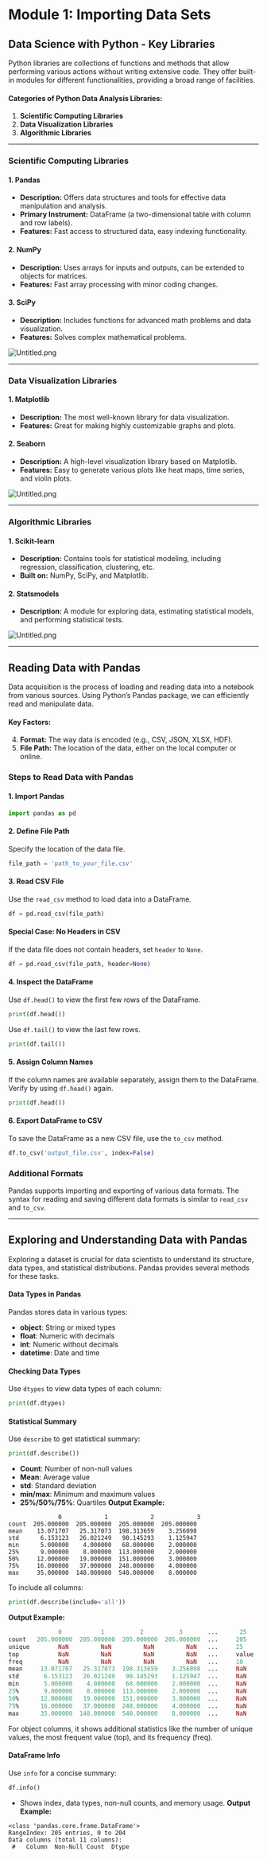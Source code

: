 

# Module 1: Importing Data Sets
## Data Science with Python - Key Libraries
Python libraries are collections of functions and methods that allow performing various actions without writing extensive code. They offer built-in modules for different functionalities, providing a broad range of facilities.
#### Categories of Python Data Analysis Libraries:
1. **Scientific Computing Libraries**
2. **Data Visualization Libraries**
3. **Algorithmic Libraries**

___
### Scientific Computing Libraries
#### 1. **Pandas**
- **Description:** Offers data structures and tools for effective data manipulation and analysis.
- **Primary Instrument:** DataFrame (a two-dimensional table with column and row labels).
- **Features:** Fast access to structured data, easy indexing functionality.
#### 2. **NumPy**
- **Description:** Uses arrays for inputs and outputs, can be extended to objects for matrices.
- **Features:** Fast array processing with minor coding changes.
#### 3. **SciPy**
- **Description:** Includes functions for advanced math problems and data visualization.
- **Features:** Solves complex mathematical problems.

![Untitled.png](https://prod-files-secure.s3.us-west-2.amazonaws.com/03e82b26-cccb-4906-bb56-adabcbdc0655/997ac361-58a8-4f04-bb0f-79fea4baa761/Untitled.png?X-Amz-Algorithm=AWS4-HMAC-SHA256&X-Amz-Content-Sha256=UNSIGNED-PAYLOAD&X-Amz-Credential=ASIAZI2LB466SWRINDRU%2F20250208%2Fus-west-2%2Fs3%2Faws4_request&X-Amz-Date=20250208T141220Z&X-Amz-Expires=3600&X-Amz-Security-Token=IQoJb3JpZ2luX2VjEHQaCXVzLXdlc3QtMiJGMEQCIHR4wJ%2BRwSSPWVFZ5Yt83cG7LcArth%2BXxKYTb8e21TLVAiBWR827m2qFUY7Yr9XllsY8s378DidhknE%2FbHbhNfKDWCqIBAiN%2F%2F%2F%2F%2F%2F%2F%2F%2F%2F8BEAAaDDYzNzQyMzE4MzgwNSIMnCBrds%2FU8THDWMl5KtwDa48JSqshooDGMquxbvgRsJ3twtVggqEQe6%2Bcp0XwFIukGyMLgPUkPs0Q92mwxcvDzx0%2BxnhpF3si%2BGY1zh406Yk%2BjcVBNsGJxiWgy19fgJ%2B6wGoUz%2B%2BxWWWpndFXASReQiGwhbQhhNlaScbaQkDq4RZSXjz2v8vK%2FmC3bJkSBT0rsE63k8PV6oogRXfgLG0D90t91K91TEoRtFA5TAUPjpAx8EiHM%2BqANEAUJa85sg276YsYWKe0L8Rm8xC17fYITkj1BxI8yGQdD3WYfjgHJs%2F9i8m3GPCksxTYHoiUWVX1THw9g1VnzEiCtY088Xb%2F7%2B5AP8HJ4tnZ2aAyZhSNUX5IzqY%2FZFHsVluUkt64xgLdUYo%2F03AbATgmBdu5QFEuOMonbi6Am%2FCPbI1DBSbv6BAaOB%2Bmuuq3%2FXJo5IkSJyJfSoSLaHRNZVhVDPfhVYJ4kMBnDhbwi%2BKl4lU3KF5pM%2Bn3K7I591ufrG2vlZ5xmoNnOnstXsvaqhjv7qhxNHA4lCs0SCyt3mIb44sg7DiYwF9kzGMOS%2FegO%2BjTyNi4CgcE78%2B0RJ3ENn%2B6fuV3AVjvHLS6sW%2FFbhz8YAtqSu0Q%2FBZfS%2BHvFUU%2FdtbAystZS8bzmM3X%2FysQgS1r4icw1YWdvQY6pgFj4TsDZP3R2RV6QOvIbNblWwqc%2Bg3pbDSUxDjgNz4yUqYPT5QTWsdwXjhdxRVV2tnUPk4L4%2B0zNK9zKMu%2Br%2FEBhQN0msjeFNdXSGmnmTTJKRjJyJyo3VUQI8zrC0%2Fqff1AgjA9m2DmEclcc%2BO2yr5RsyW0iZH4rWOtq8KOfCjomnTGmsX3NJCy7iqvU6yW8WOmiP4v8jU7RGDrXmoFBaiEesjEJ4pV&X-Amz-Signature=fe607454657036de819b9e9bf9274aa0f6acb027ad800053c34189e01eb1c73c&X-Amz-SignedHeaders=host&x-id=GetObject)
___
### Data Visualization Libraries
#### 1. **Matplotlib**
- **Description:** The most well-known library for data visualization.
- **Features:** Great for making highly customizable graphs and plots.
#### 2. **Seaborn**
- **Description:** A high-level visualization library based on Matplotlib.
- **Features:** Easy to generate various plots like heat maps, time series, and violin plots.

![Untitled.png](https://prod-files-secure.s3.us-west-2.amazonaws.com/03e82b26-cccb-4906-bb56-adabcbdc0655/733d1e42-5a53-4fd8-90c1-3d85254369a6/Untitled.png?X-Amz-Algorithm=AWS4-HMAC-SHA256&X-Amz-Content-Sha256=UNSIGNED-PAYLOAD&X-Amz-Credential=ASIAZI2LB466S5EQLPQ4%2F20250208%2Fus-west-2%2Fs3%2Faws4_request&X-Amz-Date=20250208T141219Z&X-Amz-Expires=3600&X-Amz-Security-Token=IQoJb3JpZ2luX2VjEHQaCXVzLXdlc3QtMiJHMEUCIQCfGiIEZr5qVk1qeNKsRmRIY0p28Ga2b5UMFLPx%2FH07PgIgDJzUupKp5qVYmkkWHKQXmdFODbRXU8fnk7nPcvaBIgwqiAQIjf%2F%2F%2F%2F%2F%2F%2F%2F%2F%2FARAAGgw2Mzc0MjMxODM4MDUiDP7lIzqcZ01YvKpLcSrcA%2Ft7JFgmfkzBVNWruCLOBmx0RBZMfx1gwwjj6haCPuiHduUdyNVz6W0fWh2KCw0zJGy2BNxX5FywpbKFqnXVeee2R0eg6sX73dso7OWYg%2FScNLlg6xAhxdA%2F2oFsTu8jm8uGSDEgWlXa0%2Bb8E1taFt2U9MNeYKRfzLahQb3St0fQpxhPP9mhsI4qEHt%2BUC2q2N%2FQgUq%2FvzduWpsaF%2BBnOGt1eSCwT%2FlKAgZ6zncLaa4QcPlOj%2Bfx65fG%2BsG2cflEl58f60N714gaMD3S9itokxpmAJtIEHYoqNkYvlwZ9HzTQWqcMyXSfGzdVvDw3GUeFkZeIEys8Y7booNQRUVW7MnvjcAOquMJLyN7wGIttZ9eIIIkXFLnMUNcItuHYc%2FtwN5HvBR%2FrMxfgR4fqXYrFNTWXi7XpEiHt2z8uT8x2TGoYcPcDWteo9U1mY3kMyT%2BSlikKk3pQ4PqKZpU8DFSvwixoEpCz9%2B4upyb7Sicdw2MgZRf4JEY%2BUZBq%2FoRG2ttEb%2Bk%2Bs7I%2F%2BBo2vhtBXshoBMm%2Fm%2BCjytYFDaRXduzkM%2F0qO%2B8NfkD03DfHdAHUoOIxgFPKTrbEiwja8cBKSGO4ZL5LZc%2FOz5V1bhpPAA2Q7ygu%2BUxQBzWQ0J1MbSfMMiFnb0GOqUBRbp2E8mSJTJFbvMJShtyvK2VM0T56hLdWWQKw583KKpAGUxlmnkPKFqvUo2u2%2FbHTqPpmN6jMAU83Ugsw%2BxIKASxtXIZ4Y1zNY9qwpQMu56nabmxVxigsOwisATtMIrkZXpQOy1aYYMDkKEa9QDLZ4SC7f1RfMzhKjFjgEp1XL1FbUJs0Y3AIYOxTqcJ%2B6b4AVcabcX5vLkQnmzCGsC0dcYXo73O&X-Amz-Signature=155c5c985838d8e19aadcf40ce29b5edbdcf0f4af00634a9211d3e92727e3c81&X-Amz-SignedHeaders=host&x-id=GetObject)
___
### Algorithmic Libraries
#### 1. **Scikit-learn**
- **Description:** Contains tools for statistical modeling, including regression, classification, clustering, etc.
- **Built on:** NumPy, SciPy, and Matplotlib.
#### 2. **Statsmodels**
- **Description:** A module for exploring data, estimating statistical models, and performing statistical tests.

![Untitled.png](https://prod-files-secure.s3.us-west-2.amazonaws.com/03e82b26-cccb-4906-bb56-adabcbdc0655/c62885f5-417d-4179-834f-d68f8f2bdf39/Untitled.png?X-Amz-Algorithm=AWS4-HMAC-SHA256&X-Amz-Content-Sha256=UNSIGNED-PAYLOAD&X-Amz-Credential=ASIAZI2LB466S5EQLPQ4%2F20250208%2Fus-west-2%2Fs3%2Faws4_request&X-Amz-Date=20250208T141219Z&X-Amz-Expires=3600&X-Amz-Security-Token=IQoJb3JpZ2luX2VjEHQaCXVzLXdlc3QtMiJHMEUCIQCfGiIEZr5qVk1qeNKsRmRIY0p28Ga2b5UMFLPx%2FH07PgIgDJzUupKp5qVYmkkWHKQXmdFODbRXU8fnk7nPcvaBIgwqiAQIjf%2F%2F%2F%2F%2F%2F%2F%2F%2F%2FARAAGgw2Mzc0MjMxODM4MDUiDP7lIzqcZ01YvKpLcSrcA%2Ft7JFgmfkzBVNWruCLOBmx0RBZMfx1gwwjj6haCPuiHduUdyNVz6W0fWh2KCw0zJGy2BNxX5FywpbKFqnXVeee2R0eg6sX73dso7OWYg%2FScNLlg6xAhxdA%2F2oFsTu8jm8uGSDEgWlXa0%2Bb8E1taFt2U9MNeYKRfzLahQb3St0fQpxhPP9mhsI4qEHt%2BUC2q2N%2FQgUq%2FvzduWpsaF%2BBnOGt1eSCwT%2FlKAgZ6zncLaa4QcPlOj%2Bfx65fG%2BsG2cflEl58f60N714gaMD3S9itokxpmAJtIEHYoqNkYvlwZ9HzTQWqcMyXSfGzdVvDw3GUeFkZeIEys8Y7booNQRUVW7MnvjcAOquMJLyN7wGIttZ9eIIIkXFLnMUNcItuHYc%2FtwN5HvBR%2FrMxfgR4fqXYrFNTWXi7XpEiHt2z8uT8x2TGoYcPcDWteo9U1mY3kMyT%2BSlikKk3pQ4PqKZpU8DFSvwixoEpCz9%2B4upyb7Sicdw2MgZRf4JEY%2BUZBq%2FoRG2ttEb%2Bk%2Bs7I%2F%2BBo2vhtBXshoBMm%2Fm%2BCjytYFDaRXduzkM%2F0qO%2B8NfkD03DfHdAHUoOIxgFPKTrbEiwja8cBKSGO4ZL5LZc%2FOz5V1bhpPAA2Q7ygu%2BUxQBzWQ0J1MbSfMMiFnb0GOqUBRbp2E8mSJTJFbvMJShtyvK2VM0T56hLdWWQKw583KKpAGUxlmnkPKFqvUo2u2%2FbHTqPpmN6jMAU83Ugsw%2BxIKASxtXIZ4Y1zNY9qwpQMu56nabmxVxigsOwisATtMIrkZXpQOy1aYYMDkKEa9QDLZ4SC7f1RfMzhKjFjgEp1XL1FbUJs0Y3AIYOxTqcJ%2B6b4AVcabcX5vLkQnmzCGsC0dcYXo73O&X-Amz-Signature=5698b07c1acd265842e896eec0e600af50a0caf463408adc362a60db215eab2f&X-Amz-SignedHeaders=host&x-id=GetObject)
___
## Reading Data with Pandas
Data acquisition is the process of loading and reading data into a notebook from various sources. Using Python’s Pandas package, we can efficiently read and manipulate data.
#### Key Factors:
4. **Format:** The way data is encoded (e.g., CSV, JSON, XLSX, HDF).
5. **File Path:** The location of the data, either on the local computer or online.
### Steps to Read Data with Pandas
#### 1. **Import Pandas**
```python
import pandas as pd
```
#### 2. **Define File Path**
Specify the location of the data file.
```python
file_path = 'path_to_your_file.csv'
```
#### 3. **Read CSV File**
Use the `read_csv` method to load data into a DataFrame.
```python
df = pd.read_csv(file_path)
```
#### Special Case: No Headers in CSV
If the data file does not contain headers, set `header` to `None`.
```python
df = pd.read_csv(file_path, header=None)
```
#### 4. **Inspect the DataFrame**
Use `df.head()` to view the first few rows of the DataFrame.
```python
print(df.head())
```
Use `df.tail()` to view the last few rows.
```python
print(df.tail())
```
#### 5. **Assign Column Names**
If the column names are available separately, assign them to the DataFrame.
Verify by using `df.head()` again.
```python
print(df.head())
```
#### 6. **Export DataFrame to CSV**
To save the DataFrame as a new CSV file, use the `to_csv` method.
```python
df.to_csv('output_file.csv', index=False)
```
### Additional Formats
Pandas supports importing and exporting of various data formats. The syntax for reading and saving different data formats is similar to `read_csv` and `to_csv`.
___
## Exploring and Understanding Data with Pandas
Exploring a dataset is crucial for data scientists to understand its structure, data types, and statistical distributions. Pandas provides several methods for these tasks.
#### Data Types in Pandas
Pandas stores data in various types:
- **object**: String or mixed types
- **float**: Numeric with decimals
- **int**: Numeric without decimals
- **datetime**: Date and time
#### Checking Data Types
Use `dtypes` to view data types of each column:
```python
print(df.dtypes)
```
#### Statistical Summary
Use `describe` to get statistical summary:
```python
print(df.describe())
```
- **Count**: Number of non-null values
- **Mean**: Average value
- **std**: Standard deviation
- **min/max**: Minimum and maximum values
- **25%/50%/75%**: Quartiles
**Output Example:**
```plain text
              0            1            2            3
count  205.000000  205.000000  205.000000  205.000000
mean    13.071707   25.317073  198.313659    3.256098
std      6.153123   26.021249   90.145293    1.125947
min      5.000000    4.000000   68.000000    2.000000
25%      9.000000    8.000000  113.000000    2.000000
50%     12.000000   19.000000  151.000000    3.000000
75%     16.000000   37.000000  248.000000    4.000000
max     35.000000  148.000000  540.000000    8.000000
```
To include all columns:
```python
print(df.describe(include='all'))
```
**Output Example:**
```r
              0           1          2          3       ...      25       26       27
count   205.000000  205.000000  205.000000  205.000000  ...     205      205      205
unique        NaN         NaN         NaN         NaN   ...     25       25       25
top           NaN         NaN         NaN         NaN   ...     value    value    value
freq          NaN         NaN         NaN         NaN   ...     10       10       10
mean     13.071707   25.317073  198.313659    3.256098  ...     NaN      NaN      NaN
std       6.153123   26.021249   90.145293    1.125947  ...     NaN      NaN      NaN
min       5.000000    4.000000   68.000000    2.000000  ...     NaN      NaN      NaN
25%       9.000000    8.000000  113.000000    2.000000  ...     NaN      NaN      NaN
50%      12.000000   19.000000  151.000000    3.000000  ...     NaN      NaN      NaN
75%      16.000000   37.000000  248.000000    4.000000  ...     NaN      NaN      NaN
max      35.000000  148.000000  540.000000    8.000000  ...     NaN      NaN      NaN
```
For object columns, it shows additional statistics like the number of unique values, the most frequent value (top), and its frequency (freq).
#### DataFrame Info
Use `info` for a concise summary:
```python
df.info()
```
- Shows index, data types, non-null counts, and memory usage.
**Output Example:**
```less
<class 'pandas.core.frame.DataFrame'>
RangeIndex: 205 entries, 0 to 204
Data columns (total 11 columns):
 #   Column  Non-Null Count  Dtype
